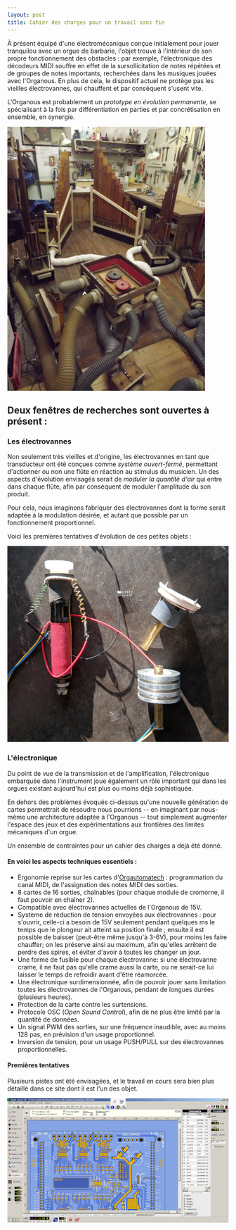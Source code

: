 ```yaml
---
layout: post
title: Cahier des charges pour un travail sans fin
---
```


À présent équipé d'une électromécanique conçue initialement pour jouer tranquilou avec un orgue de barbarie, l'objet trouve à l'intérieur de son propre fonctionnement des obstacles : par exemple, l'électronique des décodeurs MIDI souffre en effet de la sursollicitation de notes répétées et de groupes de notes importants, recherchées dans les musiques jouées avec l'Organous. En plus de cela, le dispositif actuel ne protège pas les vieilles électrovannes, qui chauffent et par conséquent s'usent vite.

L'Organous est probablement un *prototype en évolution permanente*, se spécialisant à la fois par différentiation en parties et par concrétisation en ensemble, en synergie.

![](https://raw.githubusercontent.com/arpfic/arpfic.github.io/master/img/49.jpg)

## Deux fenêtres de recherches sont ouvertes à présent :

### Les électrovannes

Non seulement très vieilles et d'origine, les électrovannes en tant que transducteur ont été conçues comme *système ouvert-fermé*, permettant d'actionner ou non une flûte en réaction au stimulus du musicien. Un des aspects d'évolution envisagés serait de *moduler la quantité d'air* qui entre dans chaque flûte, afin par conséquent de moduler l'amplitude du son produit. 

Pour cela, nous imaginons fabriquer des électrovannes dont la forme serait adaptée à la modulation désirée, et autant que possible par un fonctionnement proportionnel.

Voici les premières tentatives d'évolution de ces petites objets :

![](https://raw.githubusercontent.com/arpfic/arpfic.github.io/master/img/electrovrac.jpg)

### L'électronique

Du point de vue de la transmission et de l'amplification, l'électronique embarquée dans l'instrument joue également un rôle important qui dans les orgues existant aujourd'hui est plus ou moins déjà sophistiquée.

En dehors des problèmes évoqués ci-dessus qu'une nouvelle génération de cartes permettrait de résoudre nous pourrions -- en imaginant par nous-même une architecture adaptée à l'Organous -- tout simplement augmenter l'espace des jeux et des expérimentations aux frontières des limites mécaniques d'un orgue.

Un ensemble de contraintes pour un cahier des charges a déjà été donné.

#### En voici les aspects techniques essentiels :

* Ergonomie reprise sur les cartes d'[Orgautomatech](https://www.orgautomatech.com) : programmation du canal MIDI, de l'assignation des notes MIDI des sorties.
* 8 cartes de 16 sorties, chaînables (pour chaque module de cromorne, il faut pouvoir en chaîner 2).
* Compatible avec électrovannes actuelles de l'Organous de 15V.
* Système de réduction de tension envoyées aux électrovannes : pour s'ouvrir, celle-ci a besoin de 15V seulement pendant quelques ms le temps que le plongeur ait atteint sa position finale ; ensuite il est possible de baisser (peut-être même jusqu'à 3-6V), pour moins les faire chauffer; on les préserve ainsi au maximum, afin qu'elles arrêtent de perdre des spires, et éviter d'avoir à toutes les changer un jour.
* Une forme de fusible pour chaque électrovanne: si une électrovanne crame, il ne faut pas qu'elle crame aussi la carte, ou ne serait-ce lui laisser le temps de refroidir avant d'être réamorcée.
* Une électronique surdimensionnée, afin de pouvoir jouer sans limitation toutes les électrovannes de l'Organous, pendant de longues durées (plusieurs heures).
* Protection de la carte contre les surtensions.
* Protocole OSC (*Open Sound Control*), afin de ne plus être limité par la quantité de données.
* Un signal PWM des sorties, sur une fréquence inaudible, avec au moins 128 pas, en prévision d'un usage proportionnel.
* Inversion de tension, pour un usage PUSH/PULL sur des électrovannes proportionnelles.

#### Premières tentatives

Plusieurs pistes ont été envisagées, et le travail en cours sera bien plus détaillé dans ce site dont il est l'un des objet.

![](https://raw.githubusercontent.com/arpfic/arpfic.github.io/master/img/sprint_layout.jpg)
